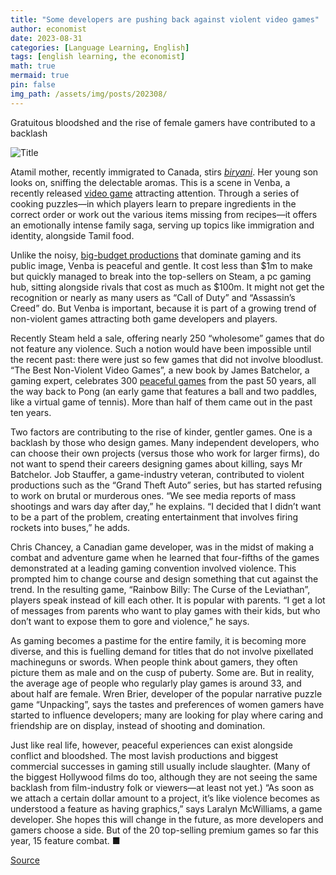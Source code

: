 ```yaml
---
title: "Some developers are pushing back against violent video games"
author: economist
date: 2023-08-31
categories: [Language Learning, English]
tags: [english learning, the economist]
math: true
mermaid: true
pin: false
img_path: /assets/img/posts/202308/
---
```


Gratuitous bloodshed and the rise of female gamers have contributed to a backlash

![Title](20230902_CUP003.webp)

Atamil mother, recently immigrated to Canada, stirs [*biryani*](https://www.economist.com/1843/2021/04/22/too-hot-to-handle-the-battle-over-biryani). Her young son looks on, sniffing the delectable aromas. This is a scene in Venba, a recently released [video game](https://www.economist.com/special-report/2023/03/20/ready-player-four-billion-the-rise-of-video-games) attracting attention. Through a series of cooking puzzles—in which players learn to prepare ingredients in the correct order or work out the various items missing from recipes—it offers an emotionally intense family saga, serving up topics like immigration and identity, alongside Tamil food.

Unlike the noisy, [big-budget productions](https://www.economist.com/special-report/2023/03/20/moviemaking-and-gamemaking-are-converging) that dominate gaming and its public image, Venba is peaceful and gentle. It cost less than \$1m to make but quickly managed to break into the top-sellers on Steam, a pc gaming hub, sitting alongside rivals that cost as much as \$100m. It might not get the recognition or nearly as many users as “Call of Duty” and “Assassin’s Creed” do. But Venba is important, because it is part of a growing trend of non-violent games attracting both game developers and players.

Recently Steam held a sale, offering nearly 250 “wholesome” games that do not feature any violence. Such a notion would have been impossible until the recent past: there were just so few games that did not involve bloodlust. “The Best Non-Violent Video Games”, a new book by James Batchelor, a gaming expert, celebrates 300 [peaceful games](https://www.economist.com/culture/2022/06/14/mundane-chores-are-all-the-rage-in-gaming) from the past 50 years, all the way back to Pong (an early game that features a ball and two paddles, like a virtual game of tennis). More than half of them came out in the past ten years.

Two factors are contributing to the rise of kinder, gentler games. One is a backlash by those who design games. Many independent developers, who can choose their own projects (versus those who work for larger firms), do not want to spend their careers designing games about killing, says Mr Batchelor. Job Stauffer, a game-industry veteran, contributed to violent productions such as the “Grand Theft Auto” series, but has started refusing to work on brutal or murderous ones. “We see media reports of mass shootings and wars day after day,” he explains. “I decided that I didn’t want to be a part of the problem, creating entertainment that involves firing rockets into buses,” he adds.

Chris Chancey, a Canadian game developer, was in the midst of making a combat and adventure game when he learned that four-fifths of the games demonstrated at a leading gaming convention involved violence. This prompted him to change course and design something that cut against the trend. In the resulting game, “Rainbow Billy: The Curse of the Leviathan”, players speak instead of kill each other. It is popular with parents. “I get a lot of messages from parents who want to play games with their kids, but who don’t want to expose them to gore and violence,” he says.

As gaming becomes a pastime for the entire family, it is becoming more diverse, and this is fuelling demand for titles that do not involve pixellated machineguns or swords. When people think about gamers, they often picture them as male and on the cusp of puberty. Some are. But in reality, the average age of people who regularly play games is around 33, and about half are female. Wren Brier, developer of the popular narrative puzzle game “Unpacking”, says the tastes and preferences of women gamers have started to influence developers; many are looking for play where caring and friendship are on display, instead of shooting and domination.

Just like real life, however, peaceful experiences can exist alongside conflict and bloodshed. The most lavish productions and biggest commercial successes in gaming still usually include slaughter. (Many of the biggest Hollywood films do too, although they are not seeing the same backlash from film-industry folk or viewers—at least not yet.) “As soon as we attach a certain dollar amount to a project, it’s like violence becomes as understood a feature as having graphics,” says Laralyn McWilliams, a game developer. She hopes this will change in the future, as more developers and gamers choose a side. But of the 20 top-selling premium games so far this year, 15 feature combat. ■

[Source](https://www.economist.com/culture/2023/08/31/some-developers-are-pushing-back-against-violent-video-games)